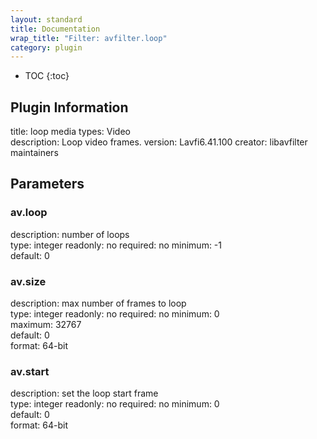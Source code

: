 ```yaml
---
layout: standard
title: Documentation
wrap_title: "Filter: avfilter.loop"
category: plugin
---
```

* TOC
{:toc}

## Plugin Information

title: loop
media types:
Video  
description: Loop video frames.
version: Lavfi6.41.100
creator: libavfilter maintainers

## Parameters

### av.loop

description:
number of loops  
type: integer
readonly: no
required: no
minimum: -1  
default: 0  

### av.size

description:
max number of frames to loop  
type: integer
readonly: no
required: no
minimum: 0  
maximum: 32767  
default: 0  
format: 64-bit  

### av.start

description:
set the loop start frame  
type: integer
readonly: no
required: no
minimum: 0  
default: 0  
format: 64-bit  

